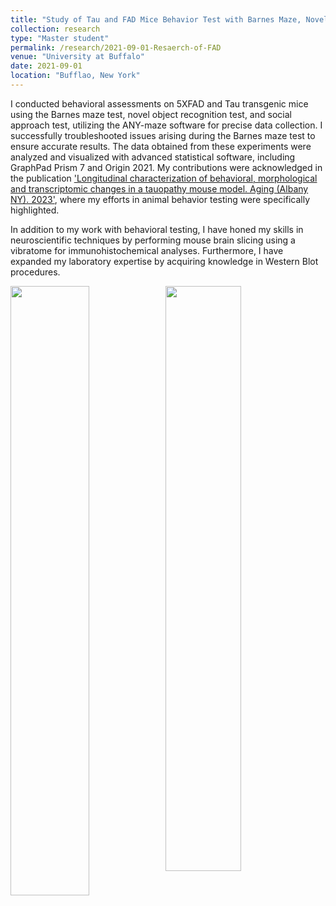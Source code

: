 ```yaml
---
title: "Study of Tau and FAD Mice Behavior Test with Barnes Maze, Novel Object Task, and Social Preference Task"
collection: research
type: "Master student"
permalink: /research/2021-09-01-Resaerch-of-FAD
venue: "University at Buffalo"
date: 2021-09-01
location: "Bufflao, New York"
---
```


I conducted behavioral assessments on 5XFAD and Tau transgenic mice using the Barnes maze test, novel object recognition test, and social approach test, utilizing the ANY-maze software for precise data collection. I successfully troubleshooted issues arising during the Barnes maze test to ensure accurate results. The data obtained from these experiments were analyzed and visualized with advanced statistical software, including GraphPad Prism 7 and Origin 2021. My contributions were acknowledged in the publication ['Longitudinal characterization of behavioral, morphological and transcriptomic changes in a tauopathy mouse model. Aging (Albany NY). 2023'](https://shengkai24.github.io/publication/2023-11-03-Longitudinal_characterization_of_behavioral,_morphological_and_transcriptomic_changes_in_a_tauopathy_mouse_model), where my efforts in animal behavior testing were specifically highlighted.

In addition to my work with behavioral testing, I have honed my skills in neuroscientific techniques by performing mouse brain slicing using a vibratome for immunohistochemical analyses. Furthermore, I have expanded my laboratory expertise by acquiring knowledge in Western Blot procedures.

<img src="http://Shengkai24.github.io/images/BarnesMaze.jpg" width="50%" style="display:inline-block; vertical-align:top; margin-right:-4px;">
<img src="http://Shengkai24.github.io/images/NovelObjectRecognitionTest.png" width="49%" style="display:inline-block; vertical-align:top; margin-left:-4px;">